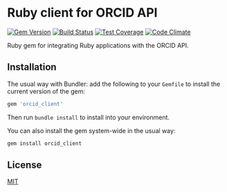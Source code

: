 # Ruby client for ORCID API

[![Gem Version](https://badge.fury.io/rb/orcid_client.svg)](https://badge.fury.io/rb/orcid_client)
[![Build Status](https://travis-ci.org/datacite/orcid_client.svg?branch=master)](https://travis-ci.org/datacite/orcid_client)
[![Test Coverage](https://codeclimate.com/github/datacite/orcid_client/badges/coverage.svg)](https://codeclimate.com/github/datacite/orcid_client/coverage)
[![Code Climate](https://codeclimate.com/github/datacite/orcid_client/badges/gpa.svg)](https://codeclimate.com/github/datacite/orcid_client)

Ruby gem for integrating Ruby applications with the ORCID API.

## Installation

The usual way with Bundler: add the following to your `Gemfile` to install the current version of the gem:

```ruby
gem 'orcid_client'
```

Then run `bundle install` to install into your environment.

You can also install the gem system-wide in the usual way:

```bash
gem install orcid_client
```

## License

[MIT](license.md)
